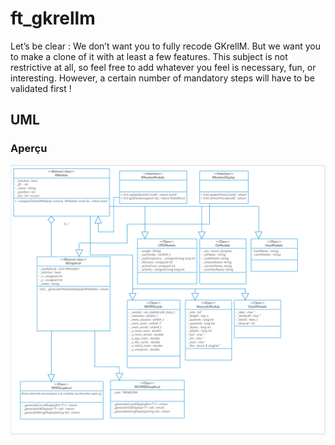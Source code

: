 # ft_gkrellm

Let’s be clear : We don’t want you to fully recode GKrellM. But we want you to make a
clone of it with at least a few features. This subject is not restrictive at all, so feel free
to add whatever you feel is necessary, fun, or interesting. However, a certain number of
mandatory steps will have to be validated first !

## UML
### Aperçu
[![uml](https://github.com/banthony42/ft_gkrellm/blob/master/UML%20V2.png)](https://github.com/banthony42/ft_gkrellm/blob/master/UML%20V2.png)
